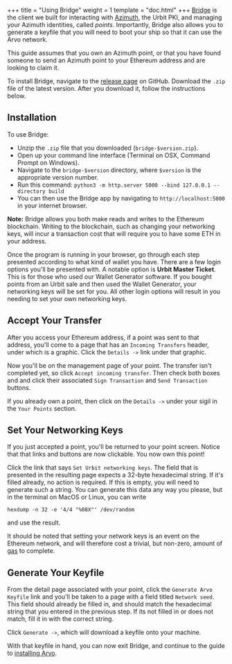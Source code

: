 +++
title = "Using Bridge"
weight = 1
template = "doc.html"
+++
[Bridge](https://github.com/urbit/bridge) is the client we built for interacting with [Azimuth](/docs/pki), the Urbit PKI, and managing your Azimuth identities, called _points_. Importantly, Bridge also allows you to generate a keyfile that you will need to boot your ship so that it can use the Arvo network.

This guide assumes that you own an Azimuth point, or that you have found someone to send an Azimuth point to your Ethereum address and are looking to claim it.

To install Bridge, navigate to the [release page](https://github.com/urbit/bridge/releases/) on GitHub. Download the `.zip` file of the latest version. After you download it, follow the instructions below.

## Installation

To use Bridge:

+ Unzip the `.zip` file that you downloaded (`bridge-$version.zip`).
+ Open up your command line interface (Terminal on OSX, Command Prompt on Windows).
+ Navigate to the `bridge-$version` directory, where `$version` is the appropriate version number.
+ Run this command: `python3 -m http.server 5000 --bind 127.0.0.1 --directory build`
+ You can then use the Bridge app by navigating to `http://localhost:5000` in your internet browser.

**Note:** Bridge allows you both make reads and writes to the Ethereum blockchain. Writing to the blockchain, such as changing your networking keys, will incur a transaction cost that will require you to have some ETH in your address.

Once the program is running in your browser, go through each step presented according to what kind of wallet you have. There are a few login options you'll be presented with. A notable option is **Urbit Master Ticket**. This is for those who used our Wallet Generator software. If you bought points from an Urbit sale and then used the Wallet Generator, your networking keys will be set for you. All other login options will result in you needing to set your own networking keys.

## Accept Your Transfer

After you access your Ethereum address, if a point was sent to that address,
you'll come to a page that has an `Incoming Transfers` header, under which is
a graphic. Click the `Details ->` link under that graphic.

Now you'll be on the management page of your point. The transfer isn't completed
yet, so click `Accept incoming transfer`. Then check both boxes and and click
their associated `Sign Transaction` and `Send Transaction` buttons.

If you already own a point, then click on the `Details ->` under your sigil in the
`Your Points` section.

## Set Your Networking Keys

If you just accepted a point, you'll be returned to your point screen. Notice that that links and buttons are now clickable. You now own this point!

Click the link that says `Set Urbit networking keys`. The field that is presented in the resulting page expects a 32-byte hexadecimal string. If it's filled already, no action is required. If this is empty, you will need to generate such a string. You can generate this data any way you please, but in the terminal on MacOS or Linux, you can write

```
hexdump -n 32 -e '4/4 "%08X"' /dev/random
```

and use the result.

It should be noted that setting your network keys is an event on the Ethereum network, and will therefore cost a trivial, but non-zero, amount of [gas](https://github.com/ethereum/wiki/wiki/Design-Rationale#gas-and-fees) to complete.

## Generate Your Keyfile

From the detail page associated with your point, click the `Generate Arvo Keyfile` link and you'll be taken to a page with a field titled `Network seed`. This field should already be filled in, and should match the hexadecimal string that you entered in the previous step. If its not filled in or does not match, fill it in with the correct string.

Click `Generate ->`, which will download a keyfile onto your machine.

With that keyfile in hand, you can now exit Bridge, and continue to the guide to [installing Arvo](../installing-urbit).
